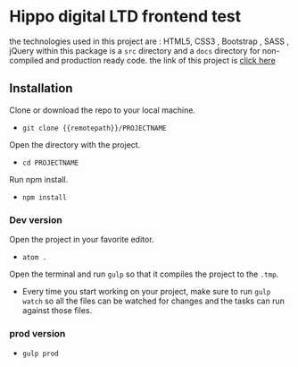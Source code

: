 #  Hippo digital LTD frontend test
the technologies used in this project are : HTML5, CSS3 , Bootstrap , SASS , jQuery
within this package is a `src` directory and a `docs` directory for non-compiled and production ready code.
the link of this project is <a href=#>click here</a>
## Installation

Clone or download the repo to your local machine.<br>
* `git clone {{remotepath}}/PROJECTNAME`

Open the directory with the project.
* `cd PROJECTNAME`

Run npm install.<br>
* `npm install`

### Dev version

Open the project in your favorite editor.<br>
* `atom .`

Open the terminal and run `gulp` so that it compiles the project to the `.tmp`.

* Every time you start working on your project, make sure to run `gulp watch` so all the files can be watched for changes and the tasks can run against those files.

### prod version

* `gulp prod`
